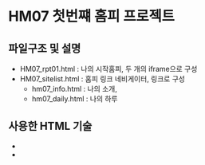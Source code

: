 # HM07 첫번쨰 홈피 프로젝트

## 파일구조 및 설명
- HM07_rpt01.html : 나의 시작홈피, 두 개의 iframe으로 구성
- HM07_sitelist.html : 홈피 링크 네비게이터, 링크로 구성
  - hm07_info.html : 나의 소개, 
  - hm07_daily.html : 나의 하루
## 사용한 HTML 기술
-
-

